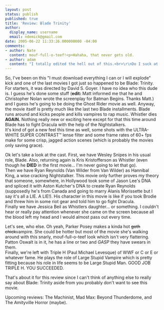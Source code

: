 ```yaml
---
layout: post
status: publish
published: true
title: 'Review: Blade Trinity'
author:
  display_name: username
  email: ndemick@gmail.com
date: 2005-06-22 11:33:26.000000000 -04:00
comments:
- author: Nate
  content: mouf-full-o-teef!<p>Hahaha, that never gets old.
- author: adam
  content: "I totally edited the hell out of this.<br>\r\nDo I suck at writing reviews?"
---
```

So, I've been on this "I must download everything I can or I will explode" kick and one of the last movies I got just so happened to be Blade: Trinity.<br>
For starters, it was directed by David S. Goyer. I have no idea who this dude is. I guess he's done some stuff (<b>edit:</b> Matt informed me that he and Christopher Nolan wrote the screenplay for Batman Begins. Thanks Matt.) and I guess he's going to be doing the Ghost Rider movie as well. Anyway, the movie itself is pretty much like the last two Blade installments. Blade runs around and kicks people and kills vampires to rap music. Whistler dies <b>AGAIN.</b> Nothing really new or exciting here except for that this time around Blade has to fight Dracula with the help of the Nightstalkers.<br>
It's kind of got a new feel this time as well, some shots with the ULTRA-WHITE SUPER CONTRAST™ lense filter and some frame rates of 60+ fps make for some crisp, jagged action scenes (which is probably the movies only saving grace).<p>
Ok let's take a look at the cast. First, we have Wesley Snipes in his usual role, Blade. Also, returning again is Kris Kristofferson as Whistler (even though he <b>DIED</b> in the first movie... I'm never going to let that go). <br>
Then we have Ryan Reynolds (Van Wilder from Van Wilder) as Hannibal King, a wise cracking Nightstalker. This movie only further proves my theory that someone, somewhere, in Hollywood took some of Jason Lee's DNA and spliced it with Aston Kutcher's DNA to create Ryan Reynolds (supposedly he's from Canada and going to marry Alanis Morissette but I say it's all a LIE. A LIE!). His character in this movie is like if you took Brodie and threw him in some riot gear and told him to go fight Dracula. <br>
Finally we have Jessica Beil as Whistlers daughter... or something. I couldn't hear or really pay attention whenever she came on the screen because all the blood left my head and I would almost pass out every time.<p>
Let's see, who else. Oh yeah, Parker Posey makes a kinda hot <strike>goth chick</strike>vampire. She could be hotter but most of the movie she's walking around with this snarly, mouf-full-o-teef look which isn't very flattering. <br>
Patton Oswalt is in it, he has a line or two and *GASP* they have swears in them. <br>
Finally, we're left with Triple H (Paul Michael Levesque) of WWF or C or E or whatever fame. He plays the role of Large Stupid Vampire which is pretty fitting because his role in life seems to be Large Stupid Man. GOOD JOB TRIPLE H. YOU SUCCEEDED.<p>
That's about it for this review since I can't think of anything else to really say about Blade: Trinity aside from you probably don't want to see this movie.<p>
Upcoming reviews: The Machinist, Mad Max: Beyond Thunderdome, and The Amityville Horror (maybe).